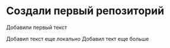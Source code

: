 # Создали первый репозиторий

Добавили  первый текст

Добавил текст еще локально
Добавил тект еще больше
